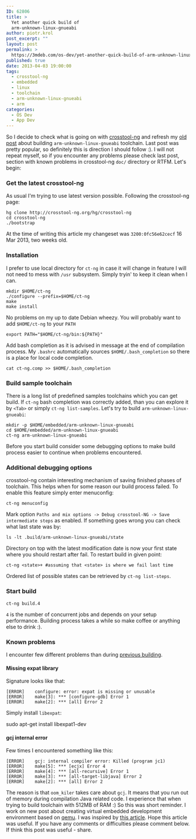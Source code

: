 ```yaml
---
ID: 62806
title: >
  Yet another quick build of
  arm-unknown-linux-gnueabi
author: piotr.krol
post_excerpt: ""
layout: post
permalink: >
  https://3mdeb.com/os-dev/yet-another-quick-build-of-arm-unknown-linux-gnueabi/
published: true
date: 2013-04-03 19:00:00
tags:
  - crosstool-ng
  - embedded
  - linux
  - toolchain
  - arm-unknown-linux-gnueabi
  - arm
categories:
  - OS Dev
  - App Dev
---
```

So I decide to check what is going on with [crosstool-ng][1] and refresh my [old
post][2] about building `arm-unknown-linux-gnueabi` toolchain. Last post was
pretty popular, so definitely this is direction I should follow :). I will not
repeat myself, so if you encounter any problems please check last post, section
with known problems in crosstool-ng `doc/` directory or RTFM. Let's begin:

### Get the latest crosstool-ng

As usual I'm trying to use latest version possible. Following the crosstool-ng
page:

    hg clone http://crosstool-ng.org/hg/crosstool-ng
    cd crosstool-ng
    ./bootstrap

At the time of writing this article my changeset was `3200:0fc56e62cecf` 16 Mar
2013, two weeks old.

### Installation

I prefer to use local directory for `ct-ng` in case it will change in feature I
will not need to mess with `/usr` subsystem. Simply tryin' to keep it clean when
I can.

    mkdir $HOME/ct-ng
    ./configure --prefix=$HOME/ct-ng
    make
    make install

No problems on my up to date Debian wheezy. You will probably want to add
`$HOME/ct-ng` to your `PATH`

    export PATH="$HOME/ct-ng/bin:${PATH}"

Add bash completion as it is advised in message at the end of compilation
process. My `.bashrc` automatically sources `$HOME/.bash_completion` so there is
a place for local code completion.

    cat ct-ng.comp >> $HOME/.bash_completion


### Build sample toolchain

There is a long list of predefined samples toolchains which you can get build.
If `ct-ng` bash completion was correctly added, than you can explore it by
`<Tab>` or simply `ct-ng list-samples`. Let's try to build
`arm-unknown-linux-gnueabi`:

    mkdir -p $HOME/embedded/arm-unknown-linux-gnueabi
    cd $HOME/embedded/arm-unknown-linux-gnueabi
    ct-ng arm-unknown-linux-gnueabi

Before you start build consider some debugging options to make build process
easier to continue when problems encountered.

### Additional debugging options

crosstool-ng contain interesting mechanism of saving finished phases of
toolchain. This helps when for some reason our build process failed. To enable
this feature simply enter menuconfig:

    ct-ng menuconfig

Mark option `Paths and mix options -> Debug crosstool-NG -> Save intermediate
steps` as enabled. If something goes wrong you can check what last state was by:

    ls -lt .build/arm-unknown-linux-gnueabi/state

Directory on top with the latest modification date is now your first state where
you should restart after fail. To restart build in given point:

    ct-ng <state>+ #assuming that <state> is where we fail last time

Ordered list of possible states can be retrieved by `ct-ng list-steps`.

### Start build

    ct-ng build.4


`4` is the number of concurrent jobs and depends on your setup performance.
Building process takes a while so make coffee or anything else to drink :).

### Known problems

I encounter few different problems than during [previous building][2].

#### Missing expat library

Signature looks like that:

    [ERROR]    configure: error: expat is missing or unusable
    [ERROR]    make[3]: *** [configure-gdb] Error 1
    [ERROR]    make[2]: *** [all] Error 2

Simply install `libexpat`:

sudo apt-get install libexpat1-dev


#### gcj internal error

Few times I encountered something like this:

    [ERROR]    gcj: internal compiler error: Killed (program jc1)
    [ERROR]    make[5]: *** [ecjx] Error 4
    [ERROR]    make[4]: *** [all-recursive] Error 1
    [ERROR]    make[3]: *** [all-target-libjava] Error 2
    [ERROR]    make[2]: *** [all] Error 2

The reason is that `oom_kiler` takes care about `gcj`. It means that you run out
of memory during compilation Java related code. I experience that when trying to
build toolchain with 512MB of RAM :) So this was short reminder. I work on new
post about creating virtual embedded development environment based on [qemu][3].
I was inspired by [this article][4]. Hope this article was useful. If you have
any comments or difficulties please comment below. If think this post was useful -
share.

 [1]: http://crosstool-ng.org
 [2]: /2012/03/14/quick-build-of-arm-unknown-linux
 [3]: http://wiki.qemu.org/Main_Page
 [4]: http://www.elinux.org/Virtual_Development_Board
